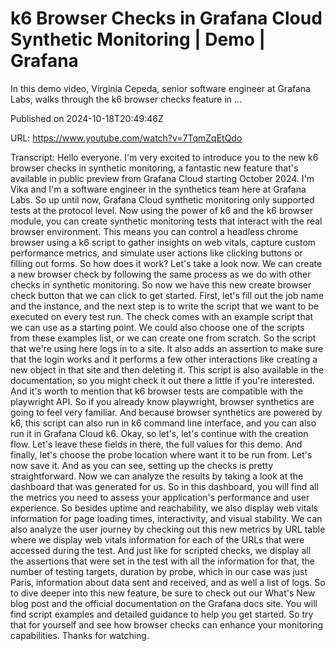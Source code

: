 # k6 Browser Checks in Grafana Cloud Synthetic Monitoring | Demo | Grafana

In this demo video, Virginia Cepeda, senior software engineer at Grafana Labs, walks through the k6 browser checks feature in ...

Published on 2024-10-18T20:49:46Z

URL: https://www.youtube.com/watch?v=7TqmZqEtQdo

Transcript: Hello everyone. I'm very excited to introduce you to
the new k6 browser checks in synthetic monitoring, a fantastic new feature that's available
in public preview from Grafana Cloud starting October 2024. I'm Vika and I'm a software engineer
in the synthetics team here at Grafana Labs. So up until now, Grafana Cloud synthetic monitoring only
supported tests at the protocol level. Now using the power of k6
and the k6 browser module, you can create synthetic monitoring
tests that interact with the real browser environment. This means you can control a headless
chrome browser using a k6 script to gather insights on web vitals,
capture custom performance metrics, and simulate user actions like
clicking buttons or filling out forms. So how does it work?
Let's take a look now. We can create a new browser check by
following the same process as we do with other checks in synthetic monitoring. So now we have this new create browser
check button that we can click to get started. First, let's fill out
the job name and the instance, and the next step is to write the script
that we want to be executed on every test run. The check comes with an example script
that we can use as a starting point. We could also choose one of the
scripts from these examples list, or we can create one from scratch. So the script that we're
using here logs in to a site. It also adds an assertion to make sure
that the login works and it performs a few other interactions like creating
a new object in that site and then deleting it. This script is also
available in the documentation, so you might check it out there
a little if you're interested. And it's worth to mention that k6
browser tests are compatible with the playwright API. So if you
already know playwright, browser synthetics are
going to feel very familiar. And because browser
synthetics are powered by k6, this script can also run in
k6 command line interface, and you can also run
it in Grafana Cloud k6. Okay, so let's, let's continue
with the creation flow. Let's leave these fields in there, the
full values for this demo. And finally, let's choose the probe location
where want it to be run from. Let's now save it. And as you can see, setting up the checks is
pretty straightforward. Now we can analyze the results by
taking a look at the dashboard that was generated for us. So in this dashboard, you will find all the metrics you need
to assess your application's performance and user experience. So besides
uptime and reachability, we also display web vitals information
for page loading times, interactivity, and visual stability. We can also analyze the user journey
by checking out this new metrics by URL table where we display web vitals
information for each of the URLs that were accessed during the test. And just like for scripted checks, we display all the assertions
that were set in the test with all the information for that, the number
of testing targets, duration by probe, which in our case was just Paris,
information about data sent and received, and as well a list of logs. So to dive deeper into this new feature, be sure to check out our What's New blog
post and the official documentation on the Grafana docs site. You will find script examples and
detailed guidance to help you get started. So try that for yourself and see how
browser checks can enhance your monitoring capabilities. Thanks for watching.

